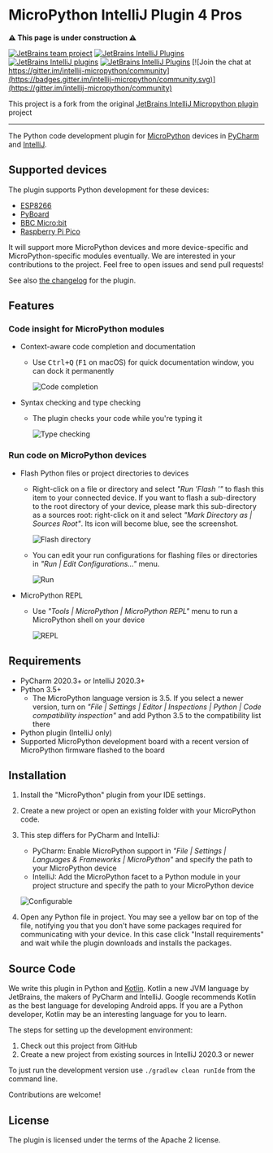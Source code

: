 # MicroPython IntelliJ Plugin 4 Pros

**⚠ This page is under construction ⚠**


[![JetBrains team project](http://jb.gg/badges/team.svg)](https://confluence.jetbrains.com/display/ALL/JetBrains+on+GitHub)
[![JetBrains IntelliJ Plugins](https://img.shields.io/jetbrains/plugin/v/9777-micropython)](https://plugins.jetbrains.com/plugin/9777-micropython)
[![JetBrains IntelliJ plugins](https://img.shields.io/jetbrains/plugin/d/9777-micropython)](https://plugins.jetbrains.com/plugin/9777-micropython)
[![JetBrains IntelliJ Plugins](https://img.shields.io/jetbrains/plugin/r/rating/9777-micropython)](https://plugins.jetbrains.com/plugin/9777-micropython)
[![Join the chat at https://gitter.im/intellij-micropython/community](https://badges.gitter.im/intellij-micropython/community.svg)](https://gitter.im/intellij-micropython/community)

This project is a fork from the original [JetBrains IntelliJ Micropython plugin](https://github.com/JetBrains/intellij-micropython) project

---

The Python code development plugin for [MicroPython](http://micropython.org/) devices in
[PyCharm](https://www.jetbrains.com/pycharm/) and [IntelliJ](https://www.jetbrains.com/idea/).

## Supported devices

The plugin supports Python development for these devices:

* [ESP8266](https://github.com/vlasovskikh/intellij-micropython/wiki/ESP8266)
* [PyBoard](https://github.com/vlasovskikh/intellij-micropython/wiki/Pyboard)
* [BBC Micro:bit](https://github.com/vlasovskikh/intellij-micropython/wiki/BBC-Micro%3Abit)
* [Raspberry Pi Pico](https://www.raspberrypi.org/products/raspberry-pi-pico/)

It will support more MicroPython devices and more device-specific and MicroPython-specific modules eventually. We are
interested in your contributions to the project. Feel free to open issues and send pull requests!

See also [the changelog](CHANGES.md) for the plugin.

## Features


### Code insight for MicroPython modules

* Context-aware code completion and documentation
    * Use <kbd>Ctrl+Q</kbd> (<kbd>F1</kbd> on macOS) for quick documentation window, you can dock it permanently

      ![Code completion](media/code-completion.png)

* Syntax checking and type checking
    * The plugin checks your code while you're typing it

      ![Type checking](media/type-checking.png)


### Run code on MicroPython devices

* Flash Python files or project directories to devices
    * Right-click on a file or directory and select <em>"Run 'Flash <your-file-name>'"</em> to flash this item to your
      connected device. If you want to flash a sub-directory to the root directory of your device, please mark this
      sub-directory as a sources root: right-click on it and select <em>"Mark Directory as | Sources Root"</em>. Its
      icon will become blue, see the screenshot.
    
      ![Flash directory](media/flash-directory.png)

    * You can edit your run configurations for flashing files or directories in <em>"Run | Edit Configurations..."</em>
      menu.

      ![Run](media/run.png)

* MicroPython REPL
    * Use <em>"Tools | MicroPython | MicroPython REPL"</em> menu to run a MicroPython shell on your device

      ![REPL](media/repl.png)


## Requirements

* PyCharm 2020.3+ or IntelliJ 2020.3+
* Python 3.5+
    * The MicroPython language version is 3.5. If you select a newer version, turn on <em>"File | Settings | Editor |
      Inspections | Python | Code compatibility inspection"</em> and add Python 3.5 to the compatibility list there
* Python plugin (IntelliJ only)
* Supported MicroPython development board with a recent version of MicroPython firmware flashed to the board


## Installation

1. Install the "MicroPython" plugin from your IDE settings.

2. Create a new project or open an existing folder with your MicroPython code.

3. This step differs for PyCharm and IntelliJ:
    * PyCharm: Enable MicroPython support in <em>"File | Settings | Languages & Frameworks | MicroPython"</em> and
      specify the path to your MicroPython device
    * IntelliJ: Add the MicroPython facet to a Python module in your project structure and specify the path to your
      MicroPython device

    ![Configurable](media/configurable.png)

4. Open any Python file in project. You may see a yellow bar on top of the file, notifying you that you don't
   have some packages required for communicating with your device. In this case click "Install requirements" and wait
   while the plugin downloads and installs the packages.


## Source Code

We write this plugin in Python and [Kotlin](https://kotlinlang.org/). Kotlin a new JVM language by JetBrains, the
makers of PyCharm and IntelliJ. Google recommends Kotlin as the best language for developing Android apps. If you are a
Python developer, Kotlin may be an interesting language for you to learn.

The steps for setting up the development environment:

1. Check out this project from GitHub
2. Create a new project from existing sources in IntelliJ 2020.3 or newer

To just run the development version use `./gradlew clean runIde` from the command line.

Contributions are welcome!


## License

The plugin is licensed under the terms of the Apache 2 license.
